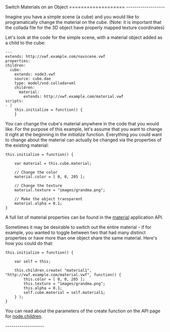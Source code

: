 <a name="materials" />

<div class="well" markdown="1">
Switch Materials on an Object
===================
-------------------

Imagine you have a simple scene (a cube) and you would like to programatically change the material on the cube.  (Note: it is important that the collada file for the 3D object have properly mapped texture coordinates)

Let's look at the code for the simple scene, with a material object added as a child to the cube:

	--- 
	extends: http://vwf.example.com/navscene.vwf
	properties:
	children:
	  cube:
	    extends: node3.vwf
	    source: cube.dae
	    type: model/vnd.collada+xml
	    children:
	      material:
	        extends: http://vwf.example.com/material.vwf
	scripts:
	- |
	    this.initialize = function() {
	    }

You can change the cube's material anywhere in the code that you would like.  For the purpose of this example, let's assume that you want to change it right at the beginning in the *initialize* function.  Everything you could want to change about the material can actually be changed via the properties of the existing material:

	this.initialize = function() {

		var material = this.cube.material;

		// Change the color
		material.color = [ 0, 0, 205 ];

		// Change the texture
		material.texture = "images/grandma.png";

		// Make the object transparent
		material.alpha = 0.1;
	}

A full list of material properties can be found in the [material](jsdoc_cmp/symbols/material.vwf.html) application API.

Sometimes it may be desirable to switch out the entire material - if for example, you wanted to toggle between two that had many distinct properties or have more than one object share the same material.  Here's how you could do that:

	this.initialize = function() {

		var self = this;

		this.children.create( "material1", "http://vwf.example.com/material.vwf", function() {
			this.color = [ 0, 0, 205 ];
			this.texture = "images/grandma.png";
			this.alpha = 0.1;
			self.cube.material = self.material1;
		} );
	}

You can read about the parameters of the create function on the API page for [node.children](jsdoc_cmp/symbols/node.vwf.html#children).

</div>
-------------------
